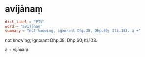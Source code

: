 # avijānaṃ

``` toml
dict_label = "PTS"
word = "avijānaṃ"
summary = "not knowing, ignorant Dhp.38, Dhp.60; Iti.103. a +"
```

not knowing, ignorant Dhp.38, Dhp.60; Iti.103.

a \+ vijānaṃ

